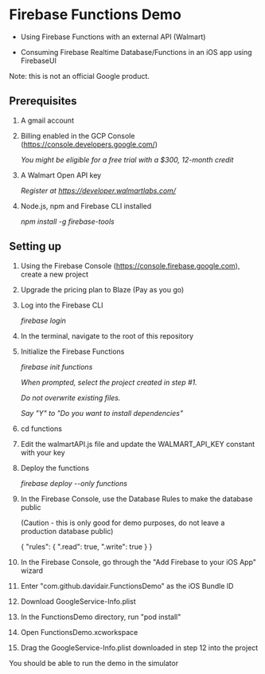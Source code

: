# Firebase Functions Demo

- Using Firebase Functions with an external API (Walmart)

- Consuming Firebase Realtime Database/Functions in an iOS app using FirebaseUI

Note: this is not an official Google product.

## Prerequisites

1. A gmail account

2. Billing enabled in the GCP Console (https://console.developers.google.com/)

   _You might be eligible for a free trial with a $300, 12-month credit_

3. A Walmart Open API key

   _Register at https://developer.walmartlabs.com/_

4. Node.js, npm and Firebase CLI installed

   _npm install -g firebase-tools_


## Setting up

1. Using the Firebase Console (https://console.firebase.google.com), create a new project

2. Upgrade the pricing plan to Blaze (Pay as you go)

3. Log into the Firebase CLI

   _firebase login_

4. In the terminal, navigate to the root of this repository

5. Initialize the Firebase Functions

   _firebase init functions_

   _When prompted, select the project created in step #1._

   _Do not overwrite existing files._

   _Say "Y" to "Do you want to install dependencies"_

6. cd functions

7. Edit the walmartAPI.js file and update the WALMART_API_KEY constant with your key

8. Deploy the functions

   _firebase deploy --only functions_

9. In the Firebase Console, use the Database Rules to make the database public

    (Caution - this is only good for demo purposes, do not leave a production database public)

    {
      "rules": {
        ".read": true,
        ".write": true
      }
    }

10. In the Firebase Console, go through the "Add Firebase to your iOS App" wizard

11. Enter "com.github.davidair.FunctionsDemo" as the iOS Bundle ID

12. Download GoogleService-Info.plist

13. In the FunctionsDemo directory, run "pod install"

14. Open FunctionsDemo.xcworkspace

15. Drag the GoogleService-Info.plist downloaded in step 12 into the project

You should be able to run the demo in the simulator

